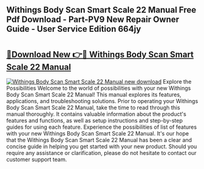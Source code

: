 ## Withings Body Scan Smart Scale 22 Manual Free Pdf Download - Part-PV9 New Repair Owner Guide - User Service Edition 664jy

# <h2><a href="http://bc22164.oget.top/?id=Withings+Body+Scan+Smart+Scale+22+Manual">🔗Download New 👉🔴 Withings Body Scan Smart Scale 22 Manual</a></h2>

[![Withings Body Scan Smart Scale 22 Manual new download](https://i.imgur.com/5g1atiW.png)](http://bc22164.oget.top/?id=Withings+Body+Scan+Smart+Scale+22+Manual)
Explore the Possibilities Welcome to the world of possibilities with your new Withings Body Scan Smart Scale 22 Manual! This manual explores its features, applications, and troubleshooting solutions. Prior to operating your Withings Body Scan Smart Scale 22 Manual, take the time to read through this manual thoroughly. It contains valuable information about the product's features and functions, as well as setup instructions and step-by-step guides for using each feature. Experience the possibilities of list of features with your new Withings Body Scan Smart Scale 22 Manual. It's our hope that the Withings Body Scan Smart Scale 22 Manual has been a clear and concise guide in helping you get started with your new product. Should you require any assistance or clarification, please do not hesitate to contact our customer support team.
